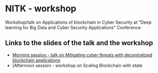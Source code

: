 # NITK - workshop
Workshop/talk on Applications of blockchain in Cyber Security at "Deep learning for Big Data and Cyber Security Applications" Conference

## Links to the slides of the talk and the workshop
* [Morning session - talk on Mitigating cyber threats with decentralized blockchain applications](https://docs.google.com/presentation/d/1YvTc7mgbA92t-Hr2Lxqr-lEqx_gqjPEB2z1rdf_Dy5Y/edit?usp=sharing)
* [Afternoon session - workshop on Scaling Blockchain with state